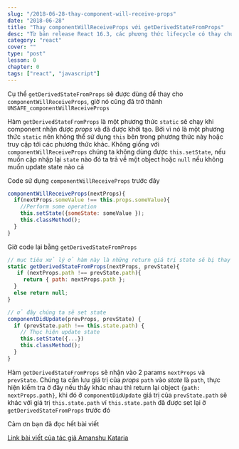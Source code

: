 ```yaml
---
slug: "/2018-06-28-thay-component-will-receive-props"
date: "2018-06-28"
title: "Thay componentWillReceiveProps với getDerivedStateFromProps"
desc: "Từ bản release React 16.3, các phương thức lifecycle có thay chút ít, một số không còn được khuyến khích sử dụng và thay thế bằng một phương thức khác"
category: "react"
cover: ""
type: "post"
lesson: 0
chapter: 0
tags: ["react", "javascript"]
---
```


Cụ thể `getDerivedStateFromProps` sẽ được dùng để thay cho `componentWillReceiveProps`, giờ nó cũng đã trở thành `UNSAFE_componentWillReceiveProps`

Hàm `getDerivedStateFromProps` là một phương thức `static` sẽ chạy khi component nhận được *props* và đã được khởi tạo. Bởi vì nó là một phương thức `static` nên không thể sử dụng `this` bên trong phương thức này hoặc truy cập tới các phương thức khác. Không giống với `componentWillReceiveProps` chúng ta không dùng được `this.setState`, nếu muốn cập nhập lại `state` nào đó ta trả về một object hoặc `null` nếu không muốn update state nào cả

Code sử dụng `componentWillReceiveProps` trước đây

```jsx
componentWillReceiveProps(nextProps){
  if(nextProps.someValue !== this.props.someValue){
    //Perform some operation
    this.setState({someState: someValue });
    this.classMethod();
  }
}
```

Giờ code lại bằng `getDerivedStateFromProps`

```jsx
// mục tiêu xử lý ở hàm này là những return giá trị state sẽ bị thay đổi khi prop thay đổi
static getDerivedStateFromProps(nextProps, prevState){
   if (nextProps.path !== prevState.path){
     return { path: nextProps.path };
  }
  else return null;
}

// ở đây chúng ta sẽ set state
componentDidUpdate(prevProps, prevState) {
  if (prevState.path !== this.state.path) {
    // Thục hiện update state
    this.setState({...})
    this.classMethod();
  }
}
```

Hàm `getDerivedStateFromProps` sẽ nhận vào 2 params `nextProps` và `prevState`. Chúng ta cần lưu giá trị của *props* `path` vào *state* là `path`, thực hiện kiểm tra ở đây nếu thấy khác nhau thì return lại object `{path: nextProps.path}`, khi đó ở `componentDidUpdate` giá trị của `prevState.path` sẽ khác với giá trị `this.state.path` ví `this.state.path` đã được set lại ở `getDerivedStateFromProps` trước đó

Cảm ơn bạn đã đọc hết bài viết

[Link bài viết của tác giả Amanshu Kataria](https://hackernoon.com/replacing-componentwillreceiveprops-with-getderivedstatefromprops-c3956f7ce607)